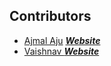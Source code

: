 ## Contributors

- [Ajmal Aju](https://github.com/ajuajmal) [***Website***](https://ajuajmal.github.io)
- [Vaishnav ](https://vaishnav-197.github.io/sdswebsite-docs/.) [***Website***](https://vaishnav-197.github.io/sdswebsite-docs/.)
 
